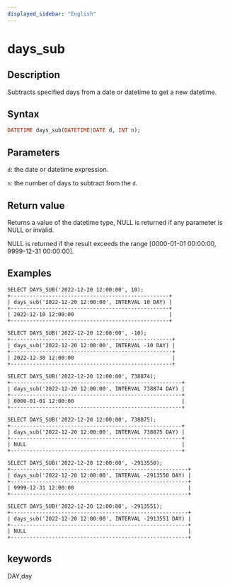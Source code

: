 ```yaml
---
displayed_sidebar: "English"
---
```


# days_sub

## Description

Subtracts specified days from a date or datetime to get a new datetime.

## Syntax

```Haskell
DATETIME days_sub(DATETIME|DATE d, INT n);
```

## Parameters

`d`: the date or datetime expression.

`n`: the number of days to subtract from the `d`.

## Return value

Returns a value of the datetime type, NULL is returned if any parameter is NULL or invalid.

NULL is returned if the result exceeds the range [0000-01-01 00:00:00, 9999-12-31 00:00:00].

## Examples

```Plain Text
SELECT DAYS_SUB('2022-12-20 12:00:00', 10);
+--------------------------------------------------+
| days_sub('2022-12-20 12:00:00', INTERVAL 10 DAY) |
+--------------------------------------------------+
| 2022-12-10 12:00:00                              |
+--------------------------------------------------+

SELECT DAYS_SUB('2022-12-20 12:00:00', -10);
+---------------------------------------------------+
| days_sub('2022-12-20 12:00:00', INTERVAL -10 DAY) |
+---------------------------------------------------+
| 2022-12-30 12:00:00                               |
+---------------------------------------------------+

SELECT DAYS_SUB('2022-12-20 12:00:00', 738874);
+------------------------------------------------------+
| days_sub('2022-12-20 12:00:00', INTERVAL 738874 DAY) |
+------------------------------------------------------+
| 0000-01-01 12:00:00                                  |
+------------------------------------------------------+

SELECT DAYS_SUB('2022-12-20 12:00:00', 738875);
+------------------------------------------------------+
| days_sub('2022-12-20 12:00:00', INTERVAL 738875 DAY) |
+------------------------------------------------------+
| NULL                                                 |
+------------------------------------------------------+

SELECT DAYS_SUB('2022-12-20 12:00:00', -2913550);
+--------------------------------------------------------+
| days_sub('2022-12-20 12:00:00', INTERVAL -2913550 DAY) |
+--------------------------------------------------------+
| 9999-12-31 12:00:00                                    |
+--------------------------------------------------------+

SELECT DAYS_SUB('2022-12-20 12:00:00', -2913551);
+--------------------------------------------------------+
| days_sub('2022-12-20 12:00:00', INTERVAL -2913551 DAY) |
+--------------------------------------------------------+
| NULL                                                   |
+--------------------------------------------------------+
```

## keywords

DAY,day
